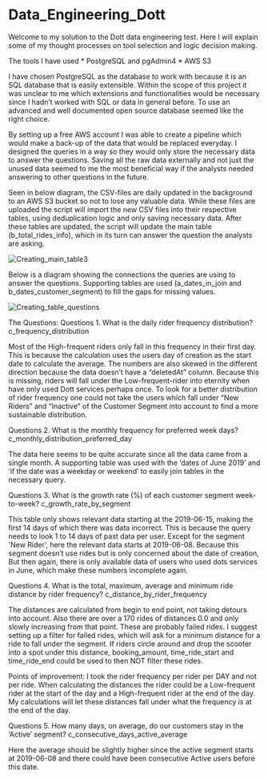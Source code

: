 # Data_Engineering_Dott
Welcome to my solution to the Dott data engineering test.
Here I will explain some of my thought processes on tool selection and logic decision making. 

The tools I have used
	*  PostgreSQL and pgAdmin4
	*  AWS S3

I have chosen PostgreSQL as the database to work with because it is an SQL database that is easily extensible. Within the scope of this project it was unclear to me which extensions and functionalities would be necessary since I hadn’t worked with SQL or data in general before. To use an advanced and well documented open source database seemed like the right choice. 

By setting up a free AWS account I was able to create a pipeline which would make a back-up of the data that would be replaced everyday. I designed the queries in a way so they would only store the necessary data to answer the questions. Saving all the raw data externally and not just the unused data seemed to me the most beneficial way if the analysts needed answering to other questions in the future. 


Seen in below diagram, the CSV-files are daily updated in the background to an AWS S3 bucket so not to lose any valuable data. While these files are uploaded the script will import the new CSV files into their respective tables, using deduplication logic and only saving necessary data. 
After these tables are updated, the script will update the main table (b_total_rides_info), which in its turn can answer the question the analysts are asking. 

![Creating_main_table3](https://user-images.githubusercontent.com/58388142/117368978-93b70400-aec4-11eb-94ed-0b33396008cd.png)


Below is a diagram showing the connections the queries are using to answer the questions. Supporting tables are used (a_dates_in_join and b_dates_customer_segment) to fill the gaps for missing values.  

![Creating_table_questions](https://user-images.githubusercontent.com/58388142/117368973-9154aa00-aec4-11eb-9c56-94da7fb0daeb.png)

The Questions:
Questions 1. What is the daily rider frequency distribution?
  c_frequency_distribution

Most of the High-frequent riders only fall in this frequency in their first day.
This is because the calculation uses the users day of creation as the start date to calculate the average. 
The numbers are also skewed in the different direction because the data doesn’t have a “deletedAt” column. Because this is missing, riders will fall under the Low-frequent-rider into eternity when have only used Dott services perhaps once. 
To look for a better distribution of rider frequency one could not take the users which fall under “New Riders” and “Inactive” of the Customer Segment into account to find a more sustainable distribution. 

Questions 2. What is the monthly frequency for preferred week days? 
c_monthly_distribution_preferred_day

  The data here seems to be quite accurate since all the data came from a single month.
A supporting table was used with the ‘dates of June 2019’ and ‘if the date was a weekday or weekend’ to easily join tables in the necessary query.

Questions 3. What is the growth rate (%) of each customer segment week-to-week? 
c_growth_rate_by_segment

  This table only shows relevant data starting at the 2019-06-15, making the first 14 days of which there was data incorrect. This is because the query needs to look 1 to 14 days of past data per user.
	Except for the segment 'New Rider’, here the relevant data starts at 2019-06-08. Because this segment doesn’t use rides but is only concerned about the date of creation, But then again, there is only available data of users who used dots services in June, which make these numbers incomplete again. 

Questions 4. What is the total, maximum, average and minimum ride distance by rider frequency? 
c_distance_by_rider_frequency

  The distances are calculated from begin to end point, not taking detours into account. Also there are over a 170 rides of distances 0.0 and only slowly increasing from that point. These are probably failed rides. I suggest setting up a filter for failed rides, which will ask for a minimum distance for a ride to fall under the segment. If riders circle around and drop the scooter into a spot under this distance, booking_amount, time_ride_start and time_ride_end could be used to then NOT filter these rides.  
 
Points of improvement:
	I took the rider frequency per rider per DAY and not per ride. When calculating the 		distances the rider could be a Low-frequent rider at the start of the day and a High-frequent rider at the end of the day. My calculations will let these distances fall under what the frequency is at the end of the day. 

Questions 5. How many days, on average, do our customers stay in the ‘Active’ segment? 
c_consecutive_days_active_average

  Here the average should be slightly higher since the active segment starts at 2019-06-08 and there could have been consecutive Active users before this date. 
